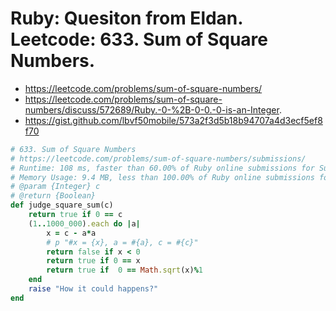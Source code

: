 # Ruby: Quesiton from Eldan. Leetcode: 633. Sum of Square Numbers.

- https://leetcode.com/problems/sum-of-square-numbers/
- https://leetcode.com/problems/sum-of-square-numbers/discuss/572689/Ruby.-0-%2B-0-0.-0-is-an-Integer.
- https://gist.github.com/lbvf50mobile/573a2f3d5b18b94707a4d3ecf5ef8f70

```Ruby
# 633. Sum of Square Numbers
# https://leetcode.com/problems/sum-of-square-numbers/submissions/
# Runtime: 108 ms, faster than 60.00% of Ruby online submissions for Sum of Square Numbers.
# Memory Usage: 9.4 MB, less than 100.00% of Ruby online submissions for Sum of Square Numbers.
# @param {Integer} c
# @return {Boolean}
def judge_square_sum(c)
    return true if 0 == c
    (1..1000_000).each do |a|
        x = c - a*a
        # p "#x = {x}, a = #{a}, c = #{c}"
        return false if x < 0
        return true if 0 == x
        return true if  0 == Math.sqrt(x)%1
    end
    raise "How it could happens?"
end
```
